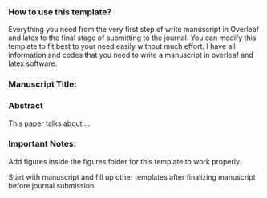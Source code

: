 ### How to use this template?
Everything you need from the very first step of write manuscript in Overleaf and latex to the final stage of submitting to the journal. You can modify this template to fit best to your need easily without much effort. I have all information and codes that you need to write a manuscript in overleaf and latex software.

### Manuscript Title:

### Abstract
This paper talks about ...

### Important Notes:
Add figures inside the figures folder for this template to work properly.

Start with manuscript and fill up other templates after finalizing manuscript before journal submission.
